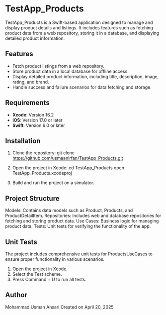 # TestApp_Products

TestApp_Products is a Swift-based application designed to manage and display product details and listings. It includes features such as fetching product data from a web repository, storing it in a database, and displaying detailed product information.

## Features

- Fetch product listings from a web repository.
- Store product data in a local database for offline access.
- Display detailed product information, including title, description, image, rating, and brand.
- Handle success and failure scenarios for data fetching and storage.

## Requirements

- **Xcode**: Version 16.2
- **iOS**: Version 17.0 or later
- **Swift**: Version 6.0 or later
 ## Installation

1. Clone the repository:
   git clone https://github.com/usmaanirfan/TestApp_Products.git

2. Open the project in Xcode:
 cd TestApp_Products
 open TestApp_Products.xcodeproj
                                                
3. Build and run the project on a simulator.
                                                
## Project Structure
 Models: Contains data models such as Product, Products, and ProductDetailItem.
 Repositories: Includes web and database repositories for fetching and storing product data.
 Use Cases: Business logic for managing product data.
 Tests: Unit tests for verifying the functionality of the app.
 
## Unit Tests
 The project includes comprehensive unit tests for ProductsUseCases to ensure proper functionality in various scenarios.

  1. Open the project in Xcode.
  2. Select the Test scheme.
  3. Press Command + U to run all tests.
                                                
## Author
 Mohammad Usman Ansari
 Created on April 20, 2025

                                                
